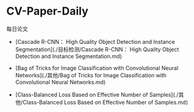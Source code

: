 # CV-Paper-Daily
每日论文

* [Cascade R-CNN： High Quality Object Detection and Instance Segmentation](./目标检测/Cascade R-CNN： High Quality Object Detection and Instance Segmentation.md)

* [Bag of Tricks for Image Classification with Convolutional Neural Networks](./其他/Bag of Tricks for Image Classification with Convolutional Neural Networks.md)

* [Class-Balanced Loss Based on Effective Number of Samples](./其他/Class-Balanced Loss Based on Effective Number of Samples.md)

